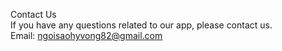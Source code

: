 Contact Us <br />
If you have any questions related to our app, please contact us.<br />
Email: ngoisaohyvong82@gmail.com
